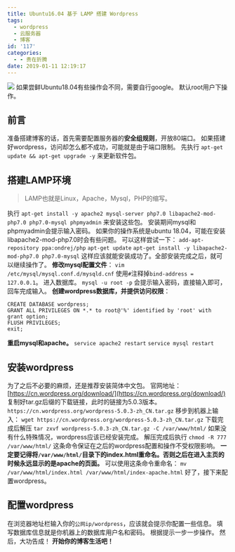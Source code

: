 ```yaml
---
title: Ubuntu16.04 基于 LAMP 搭建 Wordpress
tags:
  - wordpress
  - 云服务器
  - 博客
id: '117'
categories:
  - - 贵在折腾
date: 2019-01-11 12:19:17
---
```


![](https://cdn.pixabay.com/photo/2014/12/28/13/20/wordpress-581849__480.jpg) 如果尝鲜Ubuntu18.04有些操作会不同，需要自行google。 默认root用户下操作。
<!-- more -->
## 前言

准备搭建博客的话，首先需要配置服务器的**安全组规则**，开放80端口。 如果搭建好wordpress，访问却怎么都不成功，可能就是由于端口限制。 先执行 `apt-get update && apt-get upgrade -y` 来更新软件包。

## 搭建LAMP环境

> LAMP也就是Linux，Apache，Mysql，PHP的缩写。

执行 `apt-get install -y apache2 mysql-server php7.0 libapache2-mod-php7.0 php7.0-mysql phpmyadmin` 来安装这些包。 安装期间mysql和phpmyadmin会提示输入密码。 如果你的操作系统是ubuntu 18.04，可能在安装libapache2-mod-php7.0时会有些问题。 可以这样尝试一下： `add-apt-repository ppa:ondrej/php` `apt-get update` `apt-get install -y libapache2-mod-php7.0 php7.0-mysql` 这样应该就能安装成功了。全部安装完成之后，就可以继续操作了。 **修改mysql配置文件**： `vim /etc/mysql/mysql.conf.d/mysqld.cnf` 使用`#`注释掉`bind-address = 127.0.0.1`。 进入数据库。 `mysql -u root -p` 会提示输入密码，直接输入即可，回车完成输入。 **创建wordpress数据库，并提供访问权限**：

```mysql
CREATE DATABASE wordpress;
GRANT ALL PRIVILEGES ON *.* to root@'%' identified by 'root' with grant option;
FLUSH PRIVILEGES;
exit;
```

**重启mysql和apache。** `service apache2 restart` `service mysql restart`

## 安装wordpress

为了之后不必要的麻烦，还是推荐安装简体中文包。 官网地址：[https://cn.wordpress.org/download/](https://cn.wordpress.org/download/) 复制好tar.gz后缀的下载链接，此时的链接为5.0.3版本。 `https://cn.wordpress.org/wordpress-5.0.3-zh_CN.tar.gz` 移步到机器上输入： `wget https://cn.wordpress.org/wordpress-5.0.3-zh_CN.tar.gz` 下载完成后解压 `tar zxvf wordpress-5.0.3-zh_CN.tar.gz -C /var/www/html/` 如果没有什么特殊情况，wordpress应该已经安装完成。 解压完成后执行 `chmod -R 777 /var/www/html/` 这条命令保证在之后的wordpress配置和操作不受权限影响。 **一定要记得将`/var/www/html/`目录下的index.html重命名。否则之后在进入主页的时候永远显示的是apache的页面。** 可以使用这条命令重命名： `mv /var/www/html/index.html /var/www/html/index-apache.html` 好了，接下来配置wordpress。

## 配置wordpress

在浏览器地址栏输入你的`公网ip/wordpress`，应该就会提示你配置一些信息。 填写数据库信息就是你机器上的数据库用户名和密码。 根据提示一步一步操作。 然后，大功告成！ **开始你的博客生活吧！**